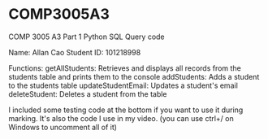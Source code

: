 # COMP3005A3
COMP 3005 A3 Part 1 Python SQL Query code

Name: Allan Cao
Student ID: 101218998

Functions: 
getAllStudents: Retrieves and displays all records from the students table and prints them to the console
addStudents: Adds a student to the students table
updateStudentEmail: Updates a student's email
deleteStudent: Deletes a student from the table

I included some testing code at the bottom if you want to use it during marking. It's also the code I use in my video. (you can use ctrl+/ on Windows to uncomment all of it)

